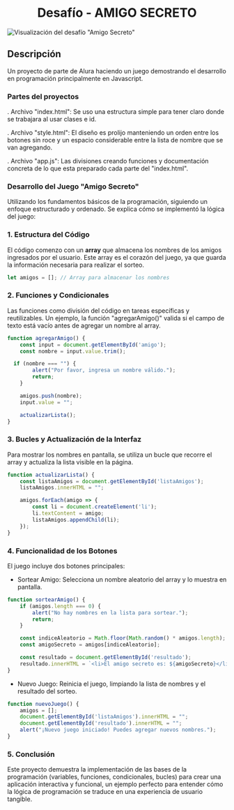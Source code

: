 <h1 align="center">Desafío - AMIGO SECRETO</h1>

![Visualización del desafío "Amigo Secreto"](https://github.com/user-attachments/assets/0cf6b184-2523-4ae7-ab14-b673e34cee98)

<h2>Descripción</h2>
<p>Un proyecto de parte de Alura haciendo un juego demostrando el desarrollo en programación principalmente en Javascript.</p>

<h3>Partes del proyectos</h3>

. Archivo "index.html": Se uso una estructura simple para tener claro donde se trabajara al usar clases e id.  

. Archivo "style.html": El diseño es prolijo manteniendo un orden entre los botones sin roce y un espacio considerable entre la lista de nombre que se van agregando.

. Archivo "app.js": Las divisiones creando funciones y documentación concreta de lo que esta preparado cada parte del "index.html".

<h3>Desarrollo del Juego "Amigo Secreto"</h3>

Utilizando los fundamentos básicos de la programación, siguiendo un enfoque estructurado y ordenado. Se explica cómo se implementó la lógica del juego:

### 1. Estructura del Código

El código comenzo con un **array** que almacena los nombres de los amigos ingresados por el usuario. Este array es el corazón del juego, ya que guarda la información necesaria para realizar el sorteo.

```javascript
let amigos = []; // Array para almacenar los nombres
```

### 2. Funciones y Condicionales

Las funciones como división del código en tareas específicas y reutilizables. Un ejemplo, la función "agregarAmigo()" valida si el campo de texto está vacío antes de agregar un nombre al array.

```javascript
function agregarAmigo() {
    const input = document.getElementById('amigo');
    const nombre = input.value.trim();

  if (nombre === "") {
        alert("Por favor, ingresa un nombre válido.");
        return;
    }

    amigos.push(nombre);
    input.value = "";

    actualizarLista();
}
```

### 3. Bucles y Actualización de la Interfaz
Para mostrar los nombres en pantalla, se utiliza un bucle que recorre el array y actualiza la lista visible en la página.

```javascript
function actualizarLista() {
    const listaAmigos = document.getElementById('listaAmigos');
    listaAmigos.innerHTML = "";

    amigos.forEach(amigo => {
        const li = document.createElement('li');
        li.textContent = amigo;
        listaAmigos.appendChild(li);
    });
}
```

### 4. Funcionalidad de los Botones

El juego incluye dos botones principales:

- Sortear Amigo: Selecciona un nombre aleatorio del array y lo muestra en pantalla.

```javascript
function sortearAmigo() {
    if (amigos.length === 0) {
        alert("No hay nombres en la lista para sortear.");
        return;
    }

    const indiceAleatorio = Math.floor(Math.random() * amigos.length);
    const amigoSecreto = amigos[indiceAleatorio];

    const resultado = document.getElementById('resultado');
    resultado.innerHTML = `<li>El amigo secreto es: ${amigoSecreto}</li>`;
}
```

- Nuevo Juego: Reinicia el juego, limpiando la lista de nombres y el resultado del sorteo.

```javascript
function nuevoJuego() {
    amigos = [];
    document.getElementById('listaAmigos').innerHTML = "";
    document.getElementById('resultado').innerHTML = "";
    alert("¡Nuevo juego iniciado! Puedes agregar nuevos nombres.");
}
```

### 5. Conclusión
Este proyecto demuestra la implementación de las bases de la programación (variables, funciones, condicionales, bucles) para crear una aplicación interactiva y funcional, un ejemplo perfecto para entender cómo la lógica de programación se traduce en una experiencia de usuario tangible.

